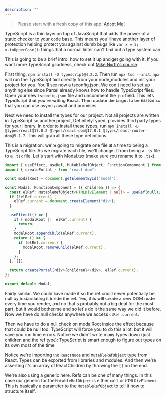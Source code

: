 ```yaml
---
description: ""
---
```


> Please start with a fresh copy of this app: [Adopt Me!][app]

TypeScript is a thin layer on top of JavaScript that adds the power of a static checker to your code base. This means you'll have another layer of protection helping protect you against dumb bugs like `var x = 5; x.toUpperCase()`: things that a normal linter can't find but a type system can.

This is going to be a brief intro: how to set it up and get going with it. If you want more TypeScript goodness, check out [Mike North's course][mike].

First thing, `npm install -D typescript@4.2.2`. Then run `npx tsc --init`. `npx` will run the TypeScript tool directly from your node_modules and init your project for you. You'll see now a tsconfig.json. We don't need to set up anything else since Parcel already knows how to handle TypeScript files. Open your new `tsconfig.json` file and uncomment the `jsx` field. This lets TypeScript that you're writing React. Then update the target to be `ES2020` so that you can use async / await and promises.

Next we need to install the types for our project. Not all projects are written in TypeScript so another project, DefinitelyTyped, provides third party types for your library. In order to install these types, run `npm install -D @types/react@17.0.2 @types/react-dom@17.0.1 @types/react-router-dom@5.1.7`. This will grab all these type definitions.

This is a migration: we're going to migrate one file at a time to being a TypeScript file. As we migrate each file, we'll change it from being a `.js` file to a `.tsx` file. Let's start with Modal.tsx (make sure you rename it to `.tsx`).

```typescript
import { useEffect, useRef, MutableRefObject, FunctionComponent } from "react";
import { createPortal } from "react-dom";

const modalRoot = document.getElementById("modal");

const Modal: FunctionComponent = ({ children }) => {
  const elRef: MutableRefObject<HTMLDivElement | null> = useRef(null);
  if (!elRef.current) {
    elRef.current = document.createElement("div");
  }

  useEffect(() => {
    if (!modalRoot || !elRef.current) {
      return;
    }
    modalRoot.appendChild(elRef.current);
    return () => {
      if (elRef.current) {
        modalRoot.removeChild(elRef.current);
      }
    };
  }, []);

  return createPortal(<div>{children}</div>, elRef.current);
};

export default Modal;
```

Fairly similar. We could have made it so the ref could never potentially be null by instantiating it inside the ref. Yes, this will create a new DOM node every time you render, and no that's probably not a big deal for the most part, but it would bother me and so let's do it the same way we did it before. Now we have do null checks anywhere we access `elRef.current`.

Then we have to do a null check on modalRoot inside the effect because that could be null too. TypeScript will force you to do this a lot, but it will save you run time errors. Notice we didn't write many types down (just children and the ref type): TypeScript is smart enough to figure out types on its own most of the time.

Notice we're importing the `ReactNode` and `MutableRefObject` type from React. Types can be exported from libraries and modules. And then we're asserting it's an array of ReactChildren by throwing the `[]` on the end.

We're also using a generic here. Refs can be one of many things. In this case our generic for the `MutableRefObject` is either `null` or `HTMLDivElement`. This is basically a parameter to the `MutableRefObject` to tell it how to structure itself.

[mike]: https://frontendmasters.com/courses/typescript-v2/
[dt]: https://www.definitelytyped.org
[app]: https://github.com/btholt/citr-v7-project/tree/master/12-portals-and-refs
